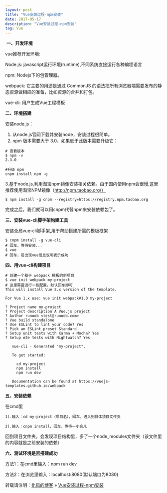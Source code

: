 ```yaml
---
layout: post
title: "Vue安装过程-npm安装"
date: 2017-05-17
description: "Vue安装过程-npm安装"
tag: Vue
---
```

﻿
**一、开发环境**

vue推荐开发环境:

Node.js: javascript运行环境(runtime),不同系统直接运行各种编程语言

npm: Nodejs下的包管理器。

webpack: 它主要的用途是通过 CommonJS 的语法把所有浏览器端需要发布的静态资源做相应的准备，比如资源的合并和打包。

vue-cli: 用户生成Vue工程模板

**二、环境搭建**

安装node.js：
1. 从node.js官网下载并安装node，安装过程很简单。
2. npm 版本需要大于 3.0，如果低于此版本需要升级它：

```
# 查看版本
$ npm -v
2.3.0

#升级 npm
cnpm install npm -g
```
3.基于node.js,利用淘宝npm镜像安装相关依赖。由于国内使用npm会很慢,这里推荐使用淘宝NPM镜像（http://npm.taobao.org/）
```
$ npm install -g cnpm --registry=https://registry.npm.taobao.org
```
完成之后，我们就可以用cnpm代替npm来安装依赖包了。

**三、安装vue-cli脚手架构建工具**

安装全局vue-cli脚手架,用于帮助搭建所需的模板框架

```
$ cnpm install -g vue-cli
# 回车，等待安装...
$ vue
# 回车，若出现vue信息说明表示成功
```
**四、用vue-cli构建项目**

```
# 创建一个基于 webpack 模板的新项目
$ vue init webpack my-project
# 这里需要进行一些配置，默认回车即可
This will install Vue 2.x version of the template.

For Vue 1.x use: vue init webpack#1.0 my-project

? Project name my-project
? Project description A Vue.js project
? Author runoob <test@runoob.com>
? Vue build standalone
? Use ESLint to lint your code? Yes
? Pick an ESLint preset Standard
? Setup unit tests with Karma + Mocha? Yes
? Setup e2e tests with Nightwatch? Yes

   vue-cli · Generated "my-project".

   To get started:

     cd my-project
     npm install
     npm run dev

   Documentation can be found at https://vuejs-templates.github.io/webpack

```

**五、安装依赖**

在cmd里  

```
1).输入：cd my-project（项目名），回车，进入到具体项目文件夹

2).输入：cnpm install，回车，等待一小会儿
```

回到项目文件夹，会发现项目结构里，多了一个node_modules文件夹（该文件里的内容就是之前安装的依赖）

**六、测试环境是否搭建成功**

方法1：在cmd里输入：npm run dev

方法2：在浏览里输入：localhost:8080(默认端口为8080)

转载请注明：[化风的博客](http://ChhXin.github.io) » [Vue安装过程-npm安装](/2017/05/Vue安装过程-npm安装/)  
